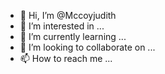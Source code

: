 - 👋 Hi, I’m @Mccoyjudith
- 👀 I’m interested in ...
- 🌱 I’m currently learning ...
- 💞️ I’m looking to collaborate on ...
- 📫 How to reach me ...

<!---
Mccoyjudith/Mccoyjudith is a ✨ special ✨ repository because its `README.md` (this file) appears on your GitHub profile.
You can click the Preview link to take a look at your changes.
--->
